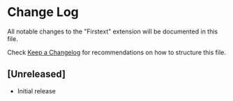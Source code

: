 # Change Log

All notable changes to the "Firstext" extension will be documented in this file.

Check [Keep a Changelog](http://keepachangelog.com/) for recommendations on how to structure this file.

## [Unreleased]

- Initial release